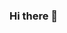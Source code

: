 ### Hi there 👋

<!--
**flaviaschuenquer/flaviaschuenquer** is a ✨ _special_ ✨ repository because its `README.md` (this file) appears on your GitHub profile.

## Oi, pessoal :v:
Me chamo Flávia Regina Schuenquer Santos. Mas pode me chamar de  Flávia Schuenquer :blush: 
Sempre trabalhei na área de vendas e supervisão, mas sempre curti tecnologia :computer:
E agora resolvi me desafiar entrando de cabeça nesse mundo tão maravilhoso que estou apaixonada :heart_eyes:
Estou me dedicando as aulas da NLW da Rocketseat. Participei da NLW#1 e percebo que já evolui.
Faço faculdade de Análise e Desenvolvimento de Sistemas, participei de um Hackathon e já estou finalizando o curso de JS, HTML e CSS. 
:heartbeat: Quero me aprofundar muito mais para aprender e poder ajudar os outros.
:sun_with_face: Nas horas vagas, amo leitura, sou cinéfila, curto fazer trilhas e praias 

💬 Segue meu linkedin: www.linkedin.com/in/flávia-schuenquer-57a5b3154 
   Email: flavia_schuenquer@hotmail.com
   

